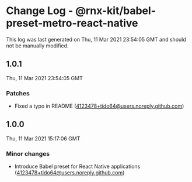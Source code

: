 # Change Log - @rnx-kit/babel-preset-metro-react-native

This log was last generated on Thu, 11 Mar 2021 23:54:05 GMT and should not be manually modified.

<!-- Start content -->

## 1.0.1

Thu, 11 Mar 2021 23:54:05 GMT

### Patches

- Fixed a typo in README (4123478+tido64@users.noreply.github.com)

## 1.0.0

Thu, 11 Mar 2021 15:17:06 GMT

### Minor changes

- Introduce Babel preset for React Native applications (4123478+tido64@users.noreply.github.com)
